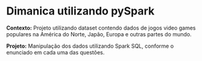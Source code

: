 # Dimanica utilizando pySpark


**Contexto:** Projeto utilizando dataset contendo dados de jogos video games populares na América do Norte, Japão, Europa e outras partes do mundo.

**Projeto:** Manipulação dos dados utilizando Spark SQL, conforme o enunciado em cada uma das questões.